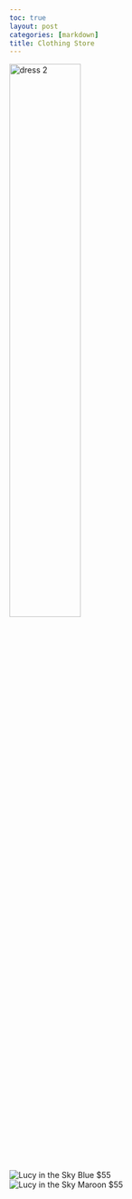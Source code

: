 ```yaml
---
toc: true
layout: post
categories: [markdown]
title: Clothing Store
---
```


<div class="row">
 
  <div class="column">
    <img src="https://media.lucyinthesky.com/data/Dec20_1/800xAUTO/1V9A0954.JPG" alt="dress 2" style="width:50%">
  </div>

</div>

<div>
<div style="float: left">
<img src="https://media.lucyinthesky.com/data/Dec20_1/800xAUTO/1V9A0954.JPG" />
</div>
<div>
Lucy in the Sky Blue $55
</div>
</div>

<div>
<div style="float: left">
<img src="https://media.lucyinthesky.com/data/Nov21_2/800xAUTO/1V9A2008.JPG" />
</div>
<div>
Lucy in the Sky Maroon $55
</div>
</div>
